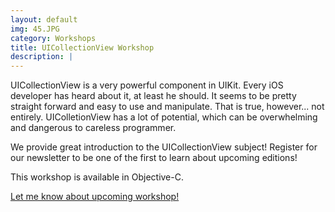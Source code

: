 ```yaml
---
layout: default
img: 45.JPG
category: Workshops
title: UICollectionView Workshop
description: |
---
```


UICollectionView is a very powerful component in UIKit. Every iOS developer has heard about it, at least he should. It seems to be pretty straight forward and easy to use and manipulate. That is true, however... not entirely. UIColletionView has a lot of potential, which can be overwhelming and dangerous to careless programmer.

We provide great introduction to the UICollectionView subject! Register for our newsletter to be one of the first to learn about upcoming editions!

This workshop is available in Objective-C.

<a href="/register" class="btn btn-info" role="button">Let me know about upcoming workshop!</a>
